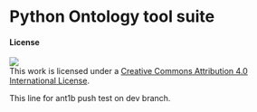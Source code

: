 Python Ontology tool suite
===

#### License
[<img src="https://licensebuttons.net/l/by/3.0/88x31.png">](http://creativecommons.org/licenses/by/4.0/)  
This work is licensed under a [Creative Commons Attribution 4.0 International License](http://creativecommons.org/licenses/by/4.0/).

This line for ant1b push test on dev branch.